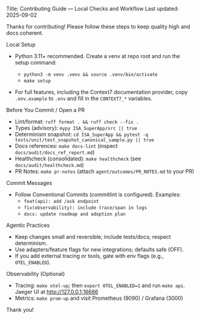 Title: Contributing Guide — Local Checks and Workflow
Last updated: 2025-09-02

Thanks for contributing! Please follow these steps to keep quality high and docs coherent.

Local Setup
- Python 3.11+ recommended. Create a venv at repo root and run the setup command:
  - `python3 -m venv .venv && source .venv/bin/activate`
  - `make setup`

- For full features, including the Context7 documentation provider, copy `.env.example` to `.env` and fill in the `CONTEXT7_*` variables.

Before You Commit / Open a PR
- Lint/format: `ruff format . && ruff check --fix .`
- Types (advisory): `mypy ISA_SuperApp/src || true`
- Determinism snapshot: `cd ISA_SuperApp && pytest -q tests/unit/test_snapshot_canonical_sample.py || true`
- Docs references: `make docs-lint` (inspect `docs/audit/docs_ref_report.md`)
- Healthcheck (consolidated): `make healthcheck` (see `docs/audit/healthcheck.md`)
- PR Notes: `make pr-notes` (attach `agent/outcomes/PR_NOTES.md` to your PR)

Commit Messages
- Follow Conventional Commits (commitlint is configured). Examples:
  - `feat(api): add /ask endpoint`
  - `fix(observability): include trace/span in logs`
  - `docs: update roadmap and adoption plan`

Agentic Practices
- Keep changes small and reversible; include tests/docs; respect determinism.
- Use adapters/feature flags for new integrations; defaults safe (OFF).
- If you add external tracing or tools, gate with env flags (e.g., `OTEL_ENABLED`).

Observability (Optional)
- Tracing: `make otel-up`; then `export OTEL_ENABLED=1` and run `make api`. Jaeger UI at http://127.0.0.1:16686
- Metrics: `make prom-up` and visit Prometheus (9090) / Grafana (3000)

Thank you!
